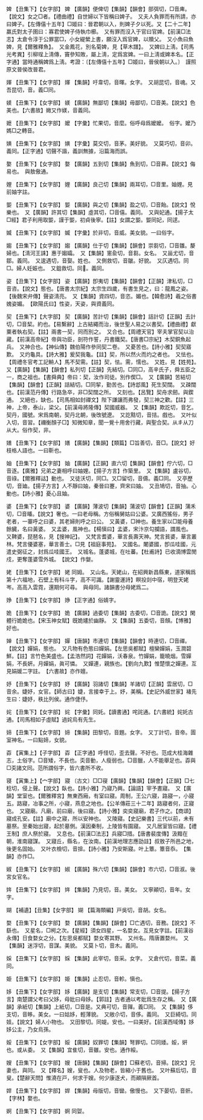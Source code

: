 <!-- { "loadSidebar": true } -->
婢	【丑集下】【女字部】	婢	【廣韻】便俾切【集韻】【韻會】部弭切，□音庳。【說文】女之□者。【禮曲禮】自世婦以下皆稱曰婢子。　又夫人負罪而有所請，亦曰婢子。【左傳僖十五年】□姬曰：晉君朝以入，則婢子夕以死。又【二十二年】羸氏對太子圉曰：寡君使婢子侍執巾櫛。　又有罪而沒入于官曰官婢。【前漢□法志】太倉令淳于公罪當□，小女緹縈上書，願沒入爲官婢，以贖父。　又小魚曰魚婢，見【爾雅釋魚】。　又金鳳花，別名菊婢，見【草木譜】。　又婢曰上淸。【司馬光考異】引柳珵上淸傳，竇參知敗，屬上淸，定爲宮婢。一曰上淸或婢本名。【正字通】當時通稱婢爲上淸。考證：〔【左傳僖十五年】□姬曰，晉侯朝以入。〕　謹照原文晉侯改晉君。 

媈	【丑集下】【女字部】	媈	【集韻】吁韋切，音暉。女字。　又胡昆切，音魂。又吾昆切，音。義□同。

媄	【丑集下】【女字部】	媄	【廣韻】無鄙切【集韻】毋鄙切，□音美。【說文】色美也。【六書故】媺又作媄，音義同。

嬷	【丑集下】【女字部】	嬤	【字彙】忙果切，音麼。俗呼母爲嬤嬤。　俗字。嬤乃媽□之轉音。

嫹	【丑集下】【女字部】	嫹	【字彙】莫交切，音茅。美好貌。　又莫巧切，音卯。義同。【正字通】切聲不諧，義訓無據，沿篇海而誤。

嫯	【丑集下】【女字部】	嫯	【廣韻】五到切【集韻】魚到切，□音奡。【說文】侮易也。　與敖傲通。

娌	【丑集下】【女字部】	娌	【廣韻】良己切【集韻】兩耳切，□音里。妯娌。見前妯字註。

媐	【丑集下】【女字部】	媐	【廣韻】與之切【集韻】盈之切，□音飴。【說文】悅樂也。　又【廣韻】許其切【集韻】虛其切，□音僖。義同。　又與妃通。【揚子太□經】君子利用取媐，謹于媐，初貞後寧。【註】女謂之媐。媐同妃，同逑。

媙	【丑集下】【女字部】	媙	【字彙】於非切，音威。美女貌。一曰俗字。

媰	【丑集下】【女字部】	媰	【廣韻】仕于切【集韻】【韻會】崇芻切，□音雛。嫠婦也。【淸河王誄】惠于媰孀。　又【集韻】窻兪切，音芻。女名。　又甾尤切，音鄒。義同。　又逡遇切，音娶。姓也。　又側救切，音皺。好貌。　又仄遇切。同□。婦人妊娠也。　又鉏救切。同。義同。

姿	【丑集下】【女字部】	姿	【廣韻】卽夷切【集韻】【韻會】【正韻】津私切，□音咨。【說文】態也。【唐書太宗紀】太宗生四歲，有書生見之，曰：龍鳳之姿。【後魏宋弁傳】聲姿淸亮。　又【集韻】資四切，音恣。媚也。【韓愈詩】羲之俗書媿姿媚。　【歐陽氏曰】性姿，天姿，與資義同。

契	【丑集下】【大字部】	契	【廣韻】苦計切【集韻】【韻會】詰計切【正韻】去計切，□音栔。約也。【易繫辭】上古結繩而治，後世聖人易之以書契。【禮曲禮】獻粟者執右契。【註】兩書一契，同而別之。　又合也。【周禮天官】宰夫掌官契以治藏。【前漢高帝紀】帝與功臣，剖符作誓，丹書鐵契。【唐書□宗紀】木契銅魚起兵。　又神合也。【神仙傳】魏伯陽作參同契二卷。　又憂苦也。【詩小雅】契契寤歎。　又灼龜具。【詩大雅】爰契我龜。【註】契，所以然火而灼之者也。　又怯也。【周禮冬官考工記輈人】馬不契需。【註】契，怯。需，懦也。　又姓。見【姓苑】。　又【廣韻】【集韻】【韻會】私列切【正韻】先結切。□同□，高辛氏子，舜五臣之一，商之祖也。【書舜典】帝曰：契，汝作司徒。別作偰□。　又【廣韻】苦結切【集韻】【韻會】【正韻】詰結切。□同挈，勤苦也。【詩邶風】死生契闊。　又疎闊也。【前漢范丹傳】行路急卒，非□契闊之所。　又刻也。【呂覽】契舟求劒。與鍥通。　又絕也，缺也。【司馬相如封禪文】陛下謙讓而弗發，契三神之歡。【註】三神，上帝，泰山，梁父。【前漢毋將隆傳】契國威器。　又【集韻】欺訖切，音乞。契丹，國號。宋爲南朝，契丹北朝，後攺號遼。　又訖黠切，音拮。戲也。　又叶似入切，音習。【禰衡顏子□】知微知章，聞一覺十用舍行藏，與聖合契。从丯从刀从大。俗作契，非。

嫸	【丑集下】【女字部】	嫸	【廣韻】【集韻】【類篇】□旨善切，音□。【說文】好枝格人語也。一曰靳也。

妯	【丑集下】【女字部】	妯	【廣韻】【正韻】直六切【集韻】【韻會】佇六切，□音逐。【廣雅】兄弟之妻相呼曰妯娌。【揚子方言】作築里。　又【集韻】盧谷切，音祿。【爾雅釋詁】動也。　又徒沃切，同□。又□留切，音儔。義□同。　又亭歷切，音廸。【揚子方言】人不靜曰妯，秦晉曰蹇，齊宋曰妯。　又丑鳩切，音抽。心動也。【詩小雅】憂心且妯。

婆	【丑集下】【女字部】	婆	【廣韻】薄波切【集韻】蒲波切【韻會】【正韻】蒲禾切，□音皤。【說文】奢也。一曰老母稱。方俗稱舅姑曰公婆。又廣西猺俗，男子老者，一寨呼之曰婆，其老婦則呼之曰公。　又黃婆，□神也。養生家以□能母養餘臓，名曰黃婆。　又孟婆，風神也。【楊愼曰】孟婆，宋汴京勾攔語，謂風也。　又鞞婆，琵琶名，見【搜神記】。　又梵言耆婆，華言長壽天神。梵言貧婆，華言叢林。梵言優婆塞，華言善士。□見【祖庭事苑】。　又國名。闍婆國，卽瓜哇國，元遣史弼征之，封爲瓜哇國王。　又城名。蓬婆城，在吐蕃。【杜甫詩】已收滴博雲閒戍，更奪蓬婆雪外城。　【說文】作媻。

姥	【丑集下】【女字部】	姥	同姆。　又山名。天姥山，在紹興新昌縣東，道家稱爲第十六福地，石壁上有科斗字，高不可識。【謝靈運詩】瞑投剡中宿，明登天姥岑。高高入雲霓，還期何可尋。　與母同。諸韻書分母姥爲二。

婙	【丑集下】【女字部】	婙	【正字通】俗婧字。

姽	【丑集下】【女字部】	姽	【廣韻】過委切【集韻】古委切，□音詭。【說文】閑體行姽姽也。【宋玉神女賦】旣姽嫿於幽靜。　又【集韻】五委切，音頠。【博雅】好也。

婵	【丑集下】【女字部】	嬋	【唐韻】市連切【集韻】【韻會】時連切，□音禪。【說文】嬋娟，態也。　又凡物有色態曰嬋娟。【左思吳都賦】檀欒嬋娟，玉潤碧鮮。【註】言竹色美盛也。【孟浩然詞】花嬋娟，沃春泉。竹嬋娟，籠曉烟。雪嬋娟，不長姸。月嬋娟，眞可憐。　又嬋連，親族也。【劉向九歎】惟楚懷之嬋連。互見娟媛二字註。　【六書故】亦作嬗。

妤	【丑集下】【女字部】	妤	【廣韻】羽諸切【集韻】羊諸切【正韻】雲居切，□音余。婕妤，女官。【師古曰】婕，言接幸于上。妤，美稱。【史記外威世家】褚先生曰：婕妤，秩比列侯。通作倢伃。

姹	【丑集下】【女字部】	姹	【字彙】同奼。【讀書通】咤詫通。【六書統】姹奼古通。【司馬相如子虛賦】過姹烏有先生。

媂	【丑集下】【女字部】	媂	【集韻】田黎切，音題。女字。　又丁計切，音帝。圊室神名。一曰點媂，女貌。

孬	【寅集上】【子字部】	孬	【正字通】呼怪切，歪去聲。不好也。范成大桂海雜志，土俗字。□音矮，不長也。奀音動，人瘦弱也。□音臘，人不能舉足也。孬與□奀諸文同。范所謂俗字，皆六書所不收。

寝	【寅集上】【宀字部】	寢	〔古文〕□□寑【廣韻】【集韻】【韻會】【正韻】□七稔切，侵上聲。【說文】臥也。【詩小雅】乃寢乃興。【論語】宰予晝寢。　又【廣韻】堂室也。【爾雅釋宮】無東西廂，有室曰寢。周制，王公六寢，路寢一，小寢五。路寢，冶事之所，小寢，燕息之地也。【公羊傳莊三十二年】路寢者何，正寢也。　又寢廟。凡廟，前曰廟，後曰寢。【詩小雅】奕奕寢廟，君子作之。【商頌】寢成孔安。【註】廟中之寢，所以安神也。　又陵寢。【史記樂書】三代以前，未有墓祭。至秦始出寢，起於墓側。漢因秦制，上陵皆有園寢。　又凡居室皆曰寢。【禮王制】庶人祭於寢。　又息也。【前漢□法志】兵寢□措。【唐書裴度傳】汲黯在朝，淮南寢謀。　又寢丘，縣名，在汝南。【前漢地理志應劭註】叔敖子所邑之地，後更名固始。　又叶衣檢切，音揜。【詩小雅】乃安斯寢。叶上簟。簟音忝。　【集韻】亦作□。

婌	【丑集下】【女字部】	婌	【廣韻】殊六切【集韻】【韻會】市六切，□音淑。後宮女官名。

姩	【丑集下】【女字部】	姩	【集韻】乃見切，音。美女。　又寧顚切，音年。女字。

媩	【補遺】【丑集】【女字部】	媩	【篇海類編】戸吳切，音胡。女名。

婺	【丑集下】【女字部】	婺	【廣韻】【集韻】【韻會】□亡遇切，音務。【說文】不繇也。　又星名，□枵之次。【星經】須女四星，一名婺女。互見女字註。【前漢谷永傳】日食婺女之分。【左思吳都賦】婺女寄其野。　又州名。隋唐置婺州。　又【集韻】迷浮切，音謀。美貌。　又莫卜切，音木。義同。

婇	【丑集下】【女字部】	婇	【集韻】此宰切，音采。女字。　又倉代切，音菜。義同。

姫	【丑集下】【女字部】	姫	【集韻】止忍切，音軫。愼也。

姼	【丑集下】【女字部】	姼	【廣韻】是支切【集韻】常支切，□音提。【揚子方言】南楚謂父考曰父姼，母妣曰母姼。【郭註】古者通以考妣爲生存之稱。　又【廣韻】承紙切【集韻】上紙切，□音是。又典可切，音嚲。義□同。　又【集韻】侈支切，音眵。美女。一曰姑姼，輕薄貌。　又敞尒切，音侈。義同。　又巨綺切。同妓。【說文】婦人小物也。　又田黎切。同媞。安也。一曰美好。【前漢西域傳】姼姼公主，乃女烏孫。

娞	【丑集下】【女字部】	娞	【廣韻】奴罪切【集韻】弩罪切。□同婑。娞，姸也。或从委。　又【集韻】宜隹切，音雖。安也。通作綏。

嫂	【丑集下】【女字部】	嫂	【唐韻】【集韻】【韻會】□蘇老切，音掃。【說文】兄妻也，與同。　又【釋名】嫂，叟也。人及物老，皆縮小于舊也。　又叶蘇后切，音叟。【楚辭天問】惟澆在戸，何求于嫂。何少康逐犬，而顚隕厥首。

娨	【丑集下】【女字部】	娨	【集韻】母版切，音曫。傲慢也。　又下晏切，音骭。【字林】嫯也。

婀	【丑集下】【女字部】	婀	同娿。

